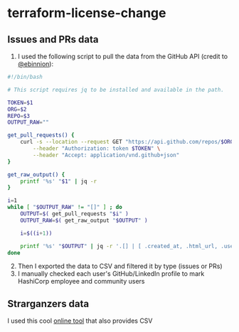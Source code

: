# terraform-license-change

## Issues and PRs data

1) I used the following script to pull the data from the GitHub API (credit to [@ebinnion](https://eric.blog/2022/08/12/how-to-export-github-pull-requests/)):
```sh
#!/bin/bash

# This script requires jq to be installed and available in the path.

TOKEN=$1
ORG=$2
REPO=$3
OUTPUT_RAW=""

get_pull_requests() {
	curl -s --location --request GET "https://api.github.com/repos/$ORG/$REPO/issues?state=all&per_page=40&page=$1" \
		--header "Authorization: token $TOKEN" \
		--header "Accept: application/vnd.github+json"
}

get_raw_output() {
	printf '%s' "$1" | jq -r
}

i=1
while [ "$OUTPUT_RAW" != "[]" ] ; do
	OUTPUT=$( get_pull_requests "$i" )
	OUTPUT_RAW=$( get_raw_output "$OUTPUT" )

	i=$((i+1))

	printf '%s' "$OUTPUT" | jq -r '.[] | [ .created_at, .html_url, .user.login, .title ] | @csv'
done
```
2) Then I exported the data to  CSV and filtered it by type (issues or PRs)
3) I manually checked each user's GitHub/LinkedIn profile to mark HashiCorp employee and community users

## Strarganzers data

I used this cool [online tool](https://seladb.github.io/StarTrack-js/#/) that also provides CSV

